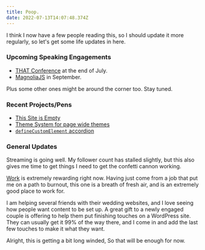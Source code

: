 ```yaml
---
title: Poop.
date: 2022-07-13T14:07:48.374Z
---
```

I think I now have a few people reading this, so I should update it more regularly, so let's get some life updates in here.

### Upcoming Speaking Engagements

- [THAT Conference](https://that.us/events/wi/2022/) at the end of July.
- [MagnoliaJS](https://magnoliajs.com) in September.

Plus some other ones might be around the corner too. Stay tuned.

### Recent Projects/Pens

- [This Site is Empty](https://thissiteisempty.com)
- [Theme System for page wide themes](https://codepen.io/fimion/pen/wvmaBbm)
- [`defineCustomElement` accordion](https://codepen.io/fimion/pen/vYdoGyw)

### General Updates

Streaming is going well. My follower count has stalled slightly, but this also gives me time to get things I need to get the confetti cannon working.

[Work](https://wearetraina.com) is extremely rewarding right now. Having just come from a job that put me on a path to burnout, this one is a breath of fresh air, and is an extremely good place to work for.

I am helping several friends with their wedding websites, and I love seeing how people want content to be set up. A great gift to a newly engaged couple is offering to help them put finishing touches on a WordPress site. They can usually get it 99% of the way there, and I come in and add the last few touches to make it what they want.

Alright, this is getting a bit long winded, So that will be enough for now.
